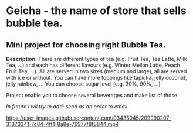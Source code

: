 # Geicha - the name of store that sells bubble tea.

## Mini project for choosing right Bubble Tea.

**Description:** There are different types of tea (e.g. Fruit Tea, Tea Latte, Milk Tea, ...) and each has different flavours (e.g. Winter Mellon Latte, Peach Fruit Tea, ...). All are served in two sizes (medium and large), all are served with ice or without. You can have more toppings like tapioka, jelly coconut, jelly rainbow, ... You can choose sugar level (e.g. 30%, 90%, ...)


Project enable you to choose several beverages and make list of those.


*In future I wil try to add: send as an order to email.*


https://user-images.githubusercontent.com/93435045/209990207-31873341-7c84-4ff1-8a8e-76977f8f8844.mp4

